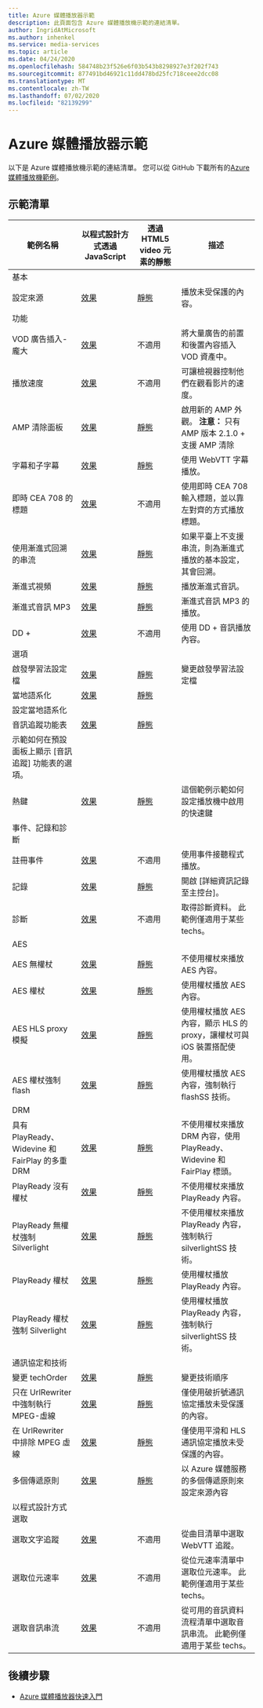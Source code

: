 ```yaml
---
title: Azure 媒體播放器示範
description: 此頁面包含 Azure 媒體播放機示範的連結清單。
author: IngridAtMicrosoft
ms.author: inhenkel
ms.service: media-services
ms.topic: article
ms.date: 04/24/2020
ms.openlocfilehash: 584748b23f526e6f03b543b8298927e3f202f743
ms.sourcegitcommit: 877491bd46921c11dd478bd25fc718ceee2dcc08
ms.translationtype: MT
ms.contentlocale: zh-TW
ms.lasthandoff: 07/02/2020
ms.locfileid: "82139299"
---
```

# <a name="azure-media-player-demos"></a>Azure 媒體播放器示範

以下是 Azure 媒體播放機示範的連結清單。 您可以從 GitHub 下載所有的[Azure 媒體播放機範例](https://github.com/Azure-Samples/azure-media-player-samples)。

## <a name="demo-listing"></a>示範清單

| 範例名稱 | 以程式設計方式透過 JavaScript | 透過 HTML5 video 元素的靜態 | 描述 |
| ------------|----------------------------|-------------------------------------|--------------|
| 基本 |
| 設定來源 | [效果](https://amp.azure.net/libs/amp/latest/samples/dynamic_setsource.html) | [靜態](https://amp.azure.net/libs/amp/latest/samples/videotag_setsource.html) |播放未受保護的內容。|
| 功能 |
| VOD 廣告插入-龐大 | [效果](https://amp.azure.net/libs/amp/latest/samples/dynamic_vast_ads_vod.html) | 不適用 | 將大量廣告的前置和後置內容插入 VOD 資產中。 |
| 播放速度 | [效果](https://amp.azure.net/libs/amp/latest/samples/dynamic_playback_speed.html)| 不適用 | 可讓檢視器控制他們在觀看影片的速度。 |
| AMP 清除面板 | [效果](https://amp.azure.net/libs/amp/latest/samples/dynamic_flush_skin.html) | [靜態](https://amp.azure.net/libs/amp/latest/samples/videotag_flush_skin.html) | 啟用新的 AMP 外觀。 **注意：** 只有 AMP 版本 2.1.0 + 支援 AMP 清除 |
| 字幕和子字幕 | [效果](https://amp.azure.net/libs/amp/latest/samples/dynamic_webvtt.html) | [靜態](https://amp.azure.net/libs/amp/latest/samples/videotag_webvtt.html) | 使用 WebVTT 字幕播放。
| 即時 CEA 708 的標題 | [效果](https://amp.azure.net/libs/amp/latest/samples/dynamic_live_captions.html) | 不適用 | 使用即時 CEA 708 輸入標題，並以靠左對齊的方式播放標題。 |
| 使用漸進式回溯的串流 | [效果](https://amp.azure.net/libs/amp/latest/samples/dynamic_progressiveFallback.html) | [靜態](https://amp.azure.net/libs/amp/latest/samples/videotag_progressiveFallback.html) | 如果平臺上不支援串流，則為漸進式播放的基本設定，其會回溯。 |
| 漸進式視頻 | [效果](https://amp.azure.net/libs/amp/latest/samples/dynamic_progressiveVideo.html) | [靜態](https://amp.azure.net/libs/amp/latest/samples/videotag_progressiveVideo.html) | 播放漸進式音訊。 |
| 漸進式音訊 MP3 | [效果](https://amp.azure.net/libs/amp/latest/samples/dynamic_progressiveAudio.html) | [靜態](https://amp.azure.net/libs/amp/latest/samples/videotag_progressiveAudio.html) | 漸進式音訊 MP3 的播放。 |
| DD + | [效果](https://amp.azure.net/libs/amp/latest/samples/dynamic_dolbyDigitalPlus.html) | 不適用 | 使用 DD + 音訊播放內容。 |
| 選項 |
| 啟發學習法設定檔 | [效果](https://amp.azure.net/libs/amp/latest/samples/dynamic_heuristicsProfile.html) | [靜態](https://amp.azure.net/libs/amp/latest/samples/videotag_heuristicsProfile.html) | 變更啟發學習法設定檔 |
| 當地語系化 | [效果](https://amp.azure.net/libs/amp/latest/samples/dynamic_localization.html) | [靜態](https://amp.azure.net/libs/amp/latest/samples/videotag_localization.html) |
設定當地語系化 |
| 音訊追蹤功能表 | [效果](https://amp.azure.net/libs/amp/latest/samples/dynamic_multiAudio.html) | [靜態](https://amp.azure.net/libs/amp/latest/samples/videotag_multiAudio.html) |
示範如何在預設面板上顯示 [音訊追蹤] 功能表的選項。 |
| 熱鍵 | [效果](https://amp.azure.net/libs/amp/latest/samples/dynamic_hotKeys.html) | [靜態](https://amp.azure.net/libs/amp/latest/samples/videotag_hotKeys.html) | 這個範例示範如何設定播放機中啟用的快速鍵 |
| 事件、記錄和診斷 |
| 註冊事件 | [效果](https://amp.azure.net/libs/amp/latest/samples/dynamic_registerEvents.html) | 不適用 | 使用事件接聽程式播放。 |
| 記錄 | [效果](https://amp.azure.net/libs/amp/latest/samples/dynamic_logging.html) | [靜態](https://amp.azure.net/libs/amp/latest/samples/videotag_logging.html) | 開啟 [詳細資訊記錄至主控台]。 |
| 診斷 | [效果](https://amp.azure.net/libs/amp/latest/samples/dynamic_diagnostics.html) | 不適用 | 取得診斷資料。 此範例僅適用于某些 techs。 |
| AES |
| AES 無權杖 | [效果](https://amp.azure.net/libs/amp/latest/samples/dynamic_aes_notoken.html) | [靜態](https://amp.azure.net/libs/amp/latest/samples/videotag_aes_notoken.html) | 不使用權杖來播放 AES 內容。 |
| AES 權杖 | [效果](https://amp.azure.net/libs/amp/latest/samples/dynamic_aes_token.html) | [靜態](https://amp.azure.net/libs/amp/latest/samples/videotag_aes_token.html) | 使用權杖播放 AES 內容。 |
| AES HLS proxy 模擬 | [效果](https://amp.azure.net/libs/amp/latest/samples/dynamic_aes_token_withHLSProxy.html) | [靜態](https://amp.azure.net/libs/amp/latest/samples/videotag_aes_token_withHLSProxy.html) | 使用權杖播放 AES 內容，顯示 HLS 的 proxy，讓權杖可與 iOS 裝置搭配使用。 |
| AES 權杖強制 flash | [效果](https://amp.azure.net/libs/amp/latest/samples/dynamic_aes_token_forceFlash.html) | [靜態](https://amp.azure.net/libs/amp/latest/samples/videotag_aes_token_forceFlash.html) | 使用權杖播放 AES 內容，強制執行 flashSS 技術。 |
| DRM |
| 具有 PlayReady、Widevine 和 FairPlay 的多重 DRM | [效果](https://amp.azure.net/libs/amp/latest/samples/dynamic_multiDRM_PlayReadyWidevineFairPlay_notoken.html) | [靜態](https://amp.azure.net/libs/amp/latest/samples/videotag_multiDRM_PlayReadyWidevineFairPlay_notoken.html) | 不使用權杖來播放 DRM 內容，使用 PlayReady、Widevine 和 FairPlay 標頭。 |
| PlayReady 沒有權杖 | [效果](https://amp.azure.net/libs/amp/latest/samples/dynamic_playready_notoken.html) | [靜態](https://amp.azure.net/libs/amp/latest/samples/videotag_playready_notoken.html) | 不使用權杖來播放 PlayReady 內容。 |
| PlayReady 無權杖強制 Silverlight | [效果](https://amp.azure.net/libs/amp/latest/samples/dynamic_playready_notoken_forceSilverlight.html) | [靜態](https://amp.azure.net/libs/amp/latest/samples/videotag_playready_notoken_forceSilverlight.html) | 不使用權杖來播放 PlayReady 內容，強制執行 silverlightSS 技術。 |
| PlayReady 權杖 | [效果](https://amp.azure.net/libs/amp/latest/samples/dynamic_playready_token.html) | [靜態](https://amp.azure.net/libs/amp/latest/samples/videotag_playready_token.html) | 使用權杖播放 PlayReady 內容。 |
| PlayReady 權杖強制 Silverlight | [效果](https://amp.azure.net/libs/amp/latest/samples/dynamic_playready_token_forceSilverlight.html) | [靜態](https://amp.azure.net/libs/amp/latest/samples/videotag_playready_token_forceSilverlight.html) | 使用權杖播放 PlayReady 內容，強制執行 silverlightSS 技術。 |
| 通訊協定和技術 |
| 變更 techOrder | [效果](https://amp.azure.net/libs/amp/latest/samples/dynamic_techOrder.html) | [靜態](https://amp.azure.net/libs/amp/latest/samples/videotag_techOrder.html) | 變更技術順序 |
| 只在 UrlRewriter 中強制執行 MPEG-虛線 | [效果](https://amp.azure.net/libs/amp/latest/samples/dynamic_forceDash.html) | [靜態](https://amp.azure.net/libs/amp/latest/samples/videotag_forceDash.html) | 僅使用破折號通訊協定播放未受保護的內容。 |
| 在 UrlRewriter 中排除 MPEG 虛線 | [效果](https://amp.azure.net/libs/amp/latest/samples/dynamic_forceNoDash.html) | [靜態](https://amp.azure.net/libs/amp/latest/samples/videotag_forceNoDash.html) | 僅使用平滑和 HLS 通訊協定播放未受保護的內容。 |
| 多個傳遞原則 | [效果](https://amp.azure.net/libs/amp/latest/samples/dynamic_multipleDeliveryPolicy.html) | [靜態](https://amp.azure.net/libs/amp/latest/samples/videotag_multipleDeliveryPolicy.html) | 以 Azure 媒體服務的多個傳遞原則來設定來源內容 |
| 以程式設計方式選取 |
| 選取文字追蹤 | [效果](https://amp.azure.net/libs/amp/latest/samples/dynamic_selectTextTrack.html) | 不適用 | 從曲目清單中選取 WebVTT 追蹤。 |
| 選取位元速率 | [效果](https://amp.azure.net/libs/amp/latest/samples/dynamic_selectBitrate.html) | 不適用 | 從位元速率清單中選取位元速率。 此範例僅適用于某些 techs。 |
| 選取音訊串流 | [效果](https://amp.azure.net/libs/amp/latest/samples/dynamic_selectAudioStream.html) | 不適用 | 從可用的音訊資料流程清單中選取音訊串流。 此範例僅適用于某些 techs。 |

## <a name="next-steps"></a>後續步驟

<!---Some context for the following links goes here--->
- [Azure 媒體播放器快速入門](azure-media-player-quickstart.md)
